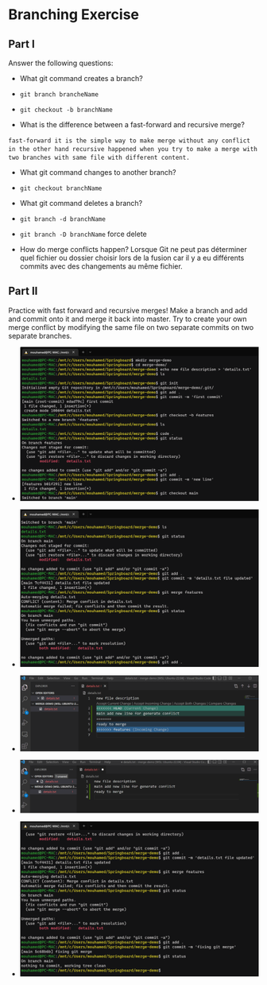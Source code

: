 # Branching Exercise

## Part I

Answer the following questions:

- What git command creates a branch?

- `git branch brancheName`
- `git checkout -b branchName`

- What is the difference between a fast-forward and recursive merge?

`fast-forward it is the simple way to make merge without any conflict in the other hand recursive happened when you try to make a merge with two branches with same file with different content.`

- What git command changes to another branch?

- `git checkout branchName`

- What git command deletes a branch?

- `git branch -d branchName` 
- `git branch -D branchName` force delete

- How do merge conflicts happen?
Lorsque Git ne peut pas déterminer quel fichier ou dossier choisir lors de la fusion car il y a eu différents commits avec des changements au même fichier.

## Part II

Practice with fast forward and recursive merges! Make a branch and add and commit onto it and merge it back into master.
Try to create your own merge conflict by modifying the same file on two separate commits on two separate branches.

- ![alt image](https://github.com/doumbiasoft/springboard-branching-exercise/blob/main/images/1-terminal.png)

- ![alt image](https://github.com/doumbiasoft/springboard-branching-exercise/blob/main/images/2-terminal.png)

- ![alt image](https://github.com/doumbiasoft/springboard-branching-exercise/blob/main/images/1-merge-fix.png)

- ![alt image](https://github.com/doumbiasoft/springboard-branching-exercise/blob/main/images/2-merge-fix.png)

- ![alt image](https://github.com/doumbiasoft/springboard-branching-exercise/blob/main/images/3-terminal.png)



